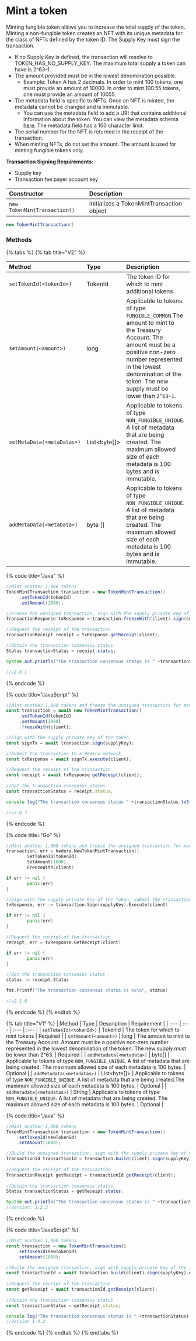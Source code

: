 # Mint a token

Minting fungible token allows you to increase the total supply of the token. Minting a non-fungible token creates an NFT with its unique metadata for the class of NFTs defined by the token ID.  The Supply Key must sign the transaction. 

* If no Supply Key is defined, the transaction will resolve to TOKEN\_HAS\_NO\_SUPPLY\_KEY. The maximum total supply a token can have is 2^63-1. 
* The amount provided must be in the lowest denomination possible. 
  * Example: Token A has 2 decimals. In order to mint 100 tokens, one must provide an amount of 10000. In order to mint 100.55 tokens, one must provide an amount of 10055.
* The metadata field is specific to NFTs. Once an NFT is minted, the metadata cannot be changed and is immutable. 
  * You can use the metadata field to add a URI that contains additional information about the token. You can view the metadata schema [here](https://github.com/hashgraph/hedera-improvement-proposal/blob/master/HIP/hip-10.md). The metadata field has a 100 character limit.
* The serial number for the NFT is returned in the receipt of the transaction.
* When minting NFTs, do not set the amount. The amount is used for minting fungible tokens only.

**Transaction Signing Requirements:**

* Supply key
* Transaction fee payer account key

| Constructor | Description |
| :--- | :--- |
| `new TokenMintTransaction()` | Initializes a TokenMintTransaction object |

```java
new TokenMintTransaction()
```

### Methods

{% tabs %}
{% tab title="V2" %}


| Method | Type | Description | Requirement |
| :--- | :--- | :--- | :--- |
| `setTokenId(<tokenId>)` | TokenId | The token ID for which to mint additional tokens | Required |
| `setAmount(<amount>)` | long | Applicable to tokens of type `FUNGIBLE_COMMON`.The amount to mint to the Treasury Account. The amount must be a positive non-zero number represented in the lowest denomination of the token. The new supply must be lower than `2^63-1`. | Optional |
| `setMetaData(<metaDatas>)` | List&lt;byte\[\]&gt; | Applicable to tokens of type `NON_FUNGIBLE_UNIQUE`. A list of metadata that are being created. The maximum allowed size of each metadata is 100 bytes and is immutable.  | Optional |
| `addMetaData(<metaData>)` | byte \[\] | Applicable to tokens of type `NON_FUNGIBLE_UNIQUE`. A list of metadata that are being created. The maximum allowed size of each metadata is 100 bytes and is immutable.  | Optional |

{% code title="Java" %}
```java
//Mint another 1,000 tokens
TokenMintTransaction transaction = new TokenMintTransaction()
     .setTokenId(tokenId)
     .setAmount(1000);

//Freeze the unsigned transaction, sign with the supply private key of the token, submit the transaction to a Hedera network
TransactionResponse txResponse = transaction.freezeWith(client).sign(supplyKey).execute(client);

//Request the receipt of the transaction
TransactionReceipt receipt = txResponse.getReceipt(client);

//Obtain the transaction consensus status
Status transactionStatus = receipt.status;

System.out.println("The transaction consensus status is " +transactionStatus;

//v2.0.1
```
{% endcode %}

{% code title="JavaScript" %}
```javascript
//Mint another 1,000 tokens and freeze the unsigned transaction for manual signing
const transaction = await new TokenMintTransaction()
     .setTokenId(tokenId)
     .setAmount(1000)
     .freezeWith(client);

//Sign with the supply private key of the token 
const signTx = await transaction.sign(supplyKey);

//Submit the transaction to a Hedera network    
const txResponse = await signTx.execute(client);

//Request the receipt of the transaction
const receipt = await txResponse.getReceipt(client);
    
//Get the transaction consensus status
const transactionStatus = receipt.status;

console.log("The transaction consensus status " +transactionStatus.toString());

//v2.0.7
```
{% endcode %}

{% code title="Go" %}
```go
//Mint another 1,000 tokens and freeze the unsigned transaction for manual signing
transaction, err = hedera.NewTokenMintTransaction().
		SetTokenID(tokenId).
		SetAmount(1000).
		FreezeWith(client)

if err != nil {
		panic(err)
}

//Sign with the supply private key of the token, submit the transaction to a Hedera network
txResponse, err := transaction.Sign(supplyKey).Execute(client)

if err != nil {
		panic(err)
}

//Request the receipt of the transaction
receipt, err = txResponse.GetReceipt(client)

if err != nil {
		panic(err)
}

//Get the transaction consensus status
status := receipt.Status

fmt.Printf("The transaction consensus status is %v\n", status)

//v2.1.0
```
{% endcode %}
{% endtab %}

{% tab title="V1" %}
| Method | Type | Description | Requirement |
| :--- | :--- | :--- | :--- |
| `setTokenId(<tokenId>)` | TokenId | The token for which to mint tokens | Required |
| `setAmount(<amount>)` | long | The amount to mint to the Treasury Account. Amount must be a positive non-zero number represented in the lowest denomination of the token. The new supply must be lower than 2^63. | Required |
| `addMetadata(<metadata>)` | byte\[\] | Applicable to tokens of type `NON_FUNGIBLE_UNIQUE`. A list of metadata that are being created. The maximum allowed size of each metadata is 100 bytes. | Optional |
| `addMetadata(<metadatas>)` | List&lt;byte\[\]&gt; | Applicable to tokens of type `NON_FUNGIBLE_UNIQUE`. A list of metadata that are being created.The maximum allowed size of each metadata is 100 bytes. | Optional |
| `addMetadata(<metadatas>)` | String | Applicable to tokens of type `NON_FUNGIBLE_UNIQUE`. A list of metadata that are being created. The maximum allowed size of each metadata is 100 bytes. | Optional |

{% code title="Java" %}
```java
//Mint another 1,000 tokens
TokenMintTransaction transaction = new TokenMintTransaction()
    .setTokenId(newTokenId)
    .setAmount(1000);

//Build the unsigned transaction, sign with the supply private key of the token, submit the transaction to a Hedera network
TransactionId transactionId = transaction.build(client).sign(supplyKey).execute(client);
    
//Request the receipt of the transaction
TransactionReceipt getReceipt = transactionId.getReceipt(client);
    
//Obtain the transaction consensus status
Status transactionStatus = getReceipt.status;

System.out.println("The transaction consensus status is " +transactionStatus);
//Version: 1.2.2
```
{% endcode %}

{% code title="JavaScript" %}
```javascript
//Mint another 1,000 tokens
const transaction = new TokenMintTransaction()
    .setTokenId(newTokenId)
    .setAmount(1000);

//Build the unsigned transaction, sign with supply private key of the token, submit the transaction to a Hedera network
const transactionId = await transaction.build(client).sign(supplyKey).execute(client);
    
//Request the receipt of the transaction
const getReceipt = await transactionId.getReceipt(client);
    
//Obtain the transaction consensus status
const transactionStatus = getReceipt.status;

console.log("The transaction consensus status is " +transactionStatus);
//Version 1.4.2
```
{% endcode %}
{% endtab %}
{% endtabs %}






